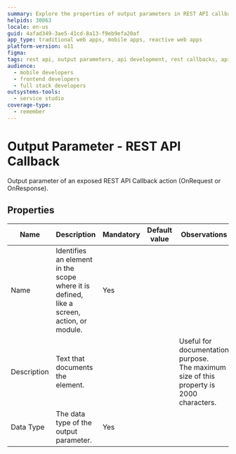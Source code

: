 ```yaml
---
summary: Explore the properties of output parameters in REST API callbacks in OutSystems 11 (O11).
helpids: 30063
locale: en-us
guid: 4afad349-3ae5-41cd-8a13-f9eb9efa20af
app_type: traditional web apps, mobile apps, reactive web apps
platform-version: o11
figma:
tags: rest api, output parameters, api development, rest callbacks, api documentation
audience:
  - mobile developers
  - frontend developers
  - full stack developers
outsystems-tools:
  - service studio
coverage-type:
  - remember
---
```


# Output Parameter - REST API Callback

Output parameter of an exposed REST API Callback action (OnRequest or OnResponse).  

## Properties

<table markdown="1">
<thead>
<tr>
<th>Name</th>
<th>Description</th>
<th>Mandatory</th>
<th>Default value</th>
<th>Observations</th>
</tr>
</thead>
<tbody>
<tr>
<td title="Name">Name</td>
<td>Identifies an element in the scope where it is defined, like a screen, action, or module.</td>
<td>Yes</td>
<td></td>
<td></td>
</tr>
<tr>
<td title="Description">Description</td>
<td>Text that documents the element.</td>
<td></td>
<td></td>
<td>Useful for documentation purpose.<br/>The maximum size of this property is 2000 characters.</td>
</tr>
<tr>
<td title="Type">Data Type</td>
<td>The data type of the output parameter.</td>
<td>Yes</td>
<td></td>
<td></td>
</tr>
</tbody>
</table>
